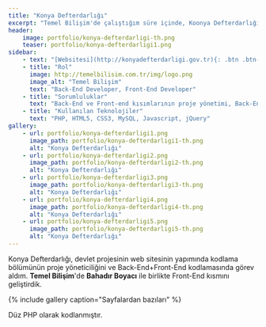 ```yaml
---
title: "Konya Defterdarlığı"
excerpt: "Temel Bilişim'de çalıştığım süre içinde, Koonya Defterdarlığı projesinde, PHP, HTML5 ve CSS3 konularında destekte bulundum."
header:
    image: portfolio/konya-defterdarligi-th.png
    teaser: portfolio/konya-defterdarligi1.png
sidebar:
    - text: "[Websitesi](http://konyadefterdarligi.gov.tr){: .btn .btn--success .btn--x-large .btn--block}"
    - title: "Rol"
      image: http://temelbilisim.com.tr/img/logo.png
      image_alt: "Temel Bilişim"
      text: "Back-End Developer, Front-End Developer"
    - title: "Sorumluluklar"
      text: "Back-End ve Front-end kısımlarının proje yönetimi, Back-End'in ve Front-end'in kodlanması"
    - title: "Kullanılan Teknolojiler"
      text: "PHP, HTML5, CSS3, MySQL, Javascript, jQuery"
gallery:
    - url: portfolio/konya-defterdarligi1.png
      image_path: portfolio/konya-defterdarligi1-th.png
      alt: "Konya Defterdarlığı"
    - url: portfolio/konya-defterdarligi2.png
      image_path: portfolio/konya-defterdarligi2-th.png
      alt: "Konya Defterdarlığı"
    - url: portfolio/konya-defterdarligi3.png
      image_path: portfolio/konya-defterdarligi3-th.png
      alt: "Konya Defterdarlığı"
    - url: portfolio/konya-defterdarligi4.png
      image_path: portfolio/konya-defterdarligi4-th.png
      alt: "Konya Defterdarlığı"
    - url: portfolio/konya-defterdarligi5.png
      image_path: portfolio/konya-defterdarligi5-th.png
      alt: "Konya Defterdarlığı"
---
```


Konya Defterdarlığı, devlet projesinin web sitesinin yapımında kodlama bölümünün proje yöneticiliğini ve Back-End+Front-End kodlamasında görev aldım. **Temel Bilişim**'de **Bahadır Boyacı** ile birlikte Front-End kısmını geliştirdik.

{% include gallery caption="Sayfalardan bazıları" %}

Düz PHP olarak kodlanmıştır.